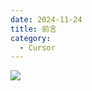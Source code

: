 ```yaml
---
date: 2024-11-24
title: 前言
category:
  - Cursor
---
```

<!-- @include: @small-advertisement.snippet.md -->

![](https://aibuilder.oss-cn-hangzhou.aliyuncs.com/images202411241116668.png)